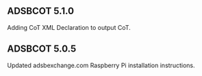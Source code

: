 ADSBCOT 5.1.0
-------------
Adding CoT XML Declaration to output CoT.

ADSBCOT 5.0.5
-------------
Updated adsbexchange.com Raspberry Pi installation instructions.